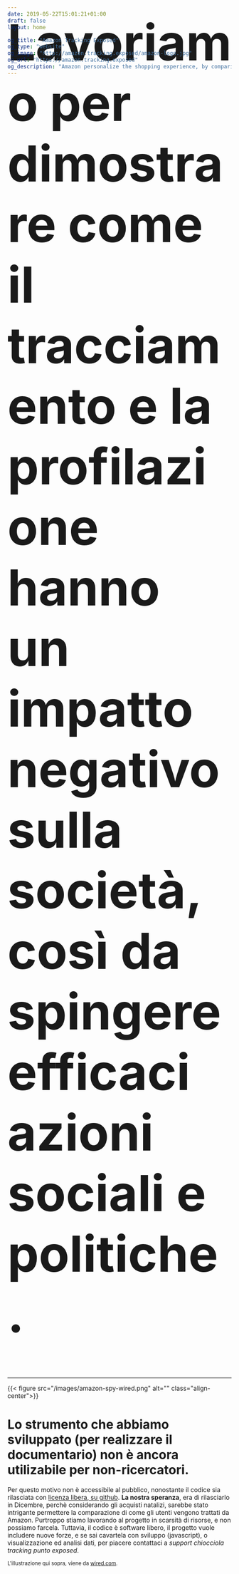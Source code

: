 ```yaml
---
date: 2019-05-22T15:01:21+01:00
draft: false
layout: home

og_title: "Amazon Tracking Exposed"
og_type: "website"
og_image: "http://amazon.tracking.exposed/amazon-logo.jpg"
og_url: "https://amazon.tracking.exposed"
og_description: "Amazon personalize the shopping experience, by comparing how customers get treated, you can figure out the impact of algorithm in your life"
---
```


<h1 style="font-size:8em;margin-top:-10rem">
    Lavoriamo per dimostrare come il tracciamento e la profilazione hanno un impatto negativo sulla società, così da spingere efficaci azioni sociali e politiche.
</h1>

---

{{< figure src="/images/amazon-spy-wired.png" alt="" class="align-center">}}

# Lo strumento che abbiamo sviluppato (per realizzare il documentario) non è ancora utilizabile per non-ricercatori.

Per questo motivo non è accessibile al pubblico, nonostante il codice sia rilasciata con [licenza libera, su github](https://github.com/tracking-exposed/amtrex).
**La nostra speranza**, era di rilasciarlo in Dicembre, perchè considerando gli acquisti natalizi, sarebbe stato intrigante permettere la comparazione di come gli utenti vengono trattati da Amazon. Purtroppo stiamo lavorando al progetto in scarsità di risorse, e non possiamo farcela. Tuttavia, il codice è software libero, il progetto vuole includere nuove forze, e se sai cavartela con sviluppo (javascript), o visualizzazione ed analisi dati, per piacere contattaci a *support chiocciola tracking punto exposed*.

<small>
    L'illustrazione qui sopra, viene da <a href="https://www.wired.com/story/amazon-marketplace-apps-privacy/" target=_blank>wired.com</a>.
</small>